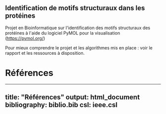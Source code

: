 ## Identification de motifs structuraux dans les protéines  
  
Projet en Bioinformatique sur l'identification des motifs structuraux des protéines à l'aide du logiciel PyMOL pour la visualisation (https://pymol.org/)  
  
Pour mieux comprendre le projet et les algorithmes mis en place : voir le rapport et les ressources à disposition.

# Références  
  
---
title: "Références"
output: html_document
bibliography: biblio.bib
csl: ieee.csl
---  


